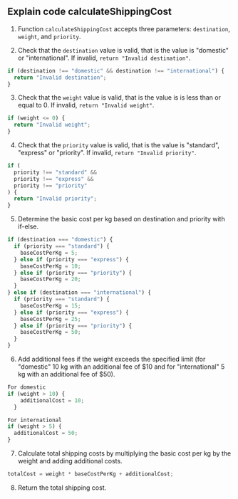 ## Explain code calculateShippingCost

1. Function `calculateShippingCost` accepts three parameters: `destination`, `weight`, and `priority`.

2. Check that the `destination` value is valid, that is the value is "domestic" or "international". If invalid, `return "Invalid destination"`.

```js
if (destination !== "domestic" && destination !== "international") {
  return "Invalid destination";
}
```

3. Check that the `weight` value is valid, that is the value is is less than or equal to 0. If invalid, `return "Invalid weight"`.

```js
if (weight <= 0) {
  return "Invalid weight";
}
```

4. Check that the `priority` value is valid, that is the value is "standard", "express" or "priority". If invalid, `return "Invalid priority"`.

```js
if (
  priority !== "standard" &&
  priority !== "express" &&
  priority !== "priority"
) {
  return "Invalid priority";
}
```

5. Determine the basic cost per kg based on destination and priority with if-else.

```js
if (destination === "domestic") {
  if (priority === "standard") {
    baseCostPerKg = 5;
  } else if (priority === "express") {
    baseCostPerKg = 10;
  } else if (priority === "priority") {
    baseCostPerKg = 20;
  }
} else if (destination === "international") {
  if (priority === "standard") {
    baseCostPerKg = 15;
  } else if (priority === "express") {
    baseCostPerKg = 25;
  } else if (priority === "priority") {
    baseCostPerKg = 50;
  }
}
```

6. Add additional fees if the weight exceeds the specified limit (for "domestic" 10 kg with an additional fee of $10 and for "international" 5 kg with an additional fee of $50).

```js
For domestic
if (weight > 10) {
    additionalCost = 10;
  }

For international
if (weight > 5) {
  additionalCost = 50;
}
```

7. Calculate total shipping costs by multiplying the basic cost per kg by the weight and adding additional costs.

```js
totalCost = weight * baseCostPerKg + additionalCost;
```

8. Return the total shipping cost.
